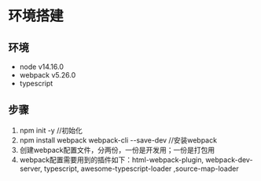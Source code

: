 # 环境搭建

## 环境
* node v14.16.0
* webpack v5.26.0
* typescript

## 步骤
1. npm init -y //初始化
2. npm install  webpack webpack-cli --save-dev //安装webpack
3. 创建webpack配置文件，分两份，一份是开发用；一份是打包用
4. webpack配置需要用到的插件如下：html-webpack-plugin, webpack-dev-server, typescript, awesome-typescript-loader ,source-map-loader
